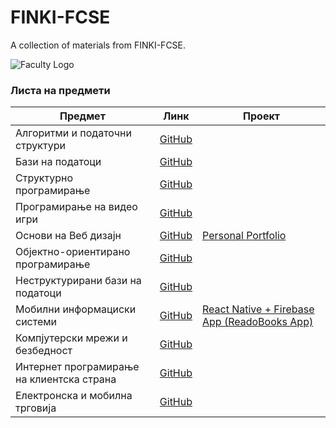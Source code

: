 # FINKI-FCSE
A collection of materials from FINKI-FCSE.

![Faculty Logo](https://skopje.wordcamp.org/2019/files/2019/10/Logo_FINKI_UKIM_EN.jpg)

### Листа на предмети

| Предмет                                   | Линк   | Проект                                 |
|-------------------------------------------|--------|--------------------------------------------------------|
| Алгоритми и податочни структури          | [GitHub](https://github.com/bojanstefanovski214005/FINKI-FCSE/tree/main/APS) |                                                        |
| Бази на податоци                | [GitHub](https://github.com/bojanstefanovski214005/FINKI-FCSE/tree/main/BNP) |                                                        |
| Структурно програмирање          | [GitHub](https://github.com/bojanstefanovski214005/FINKI-FCSE/tree/main/SP) |                                                        |
| Програмирање на видео игри               | [GitHub](https://github.com/bojanstefanovski214005/FINKI-FCSE/tree/main/PNVI/Labs) |                                                        |
| Основи на Веб дизајн         | [GitHub](https://github.com/bojanstefanovski214005/FINKI-FCSE/tree/main/ONVD) |[Personal Portfolio](https://github.com/bojanstefanovski214005/BojanPortfolio)                                                        |
| Објектно-ориентирано програмирање                | [GitHub](https://github.com/bojanstefanovski214005/FINKI-FCSE/tree/main/OOP) |                                                        |
| Неструктурирани бази на податоци          | [GitHub](https://github.com/bojanstefanovski214005/FINKI-FCSE/tree/main/NBNP) |                                                        |
| Мобилни информациски системи                | [GitHub](https://github.com/bojanstefanovski214005/FINKI-FCSE/tree/main/MIS) | [React Native + Firebase App (ReadoBooks App)](https://github.com/bojanstefanovski214005/FINKI-FCSE/tree/main/MIS/ProektnaZadaca)                                                       |
| Компјутерски мрежи и безбедност          | [GitHub](https://github.com/bojanstefanovski214005/FINKI-FCSE/tree/main/KMB) |                                                        |
| Интернет програмирање на клиентска страна               | [GitHub](https://github.com/bojanstefanovski214005/FINKI-FCSE/tree/main/IPNKS) |                                                        |
| Електронска и мобилна трговија         | [GitHub](https://github.com/bojanstefanovski214005) |                                                        |
